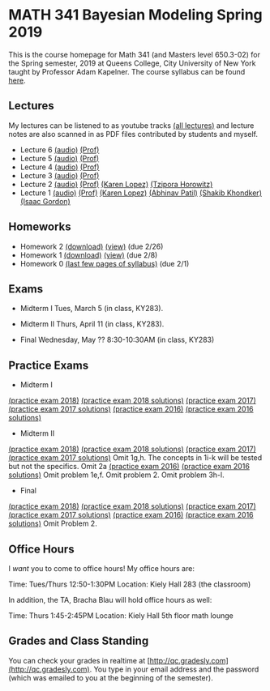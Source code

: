 # MATH 341 Bayesian Modeling Spring 2019

This is the course homepage for Math 341 (and Masters level 650.3-02) for the Spring semester, 2019 at Queens College, City University of New York taught by Professor Adam Kapelner. The course syllabus can be found [here](https://github.com/kapelner/QC_Math_341_Spring_2019/blob/master/syllabus/syllabus.pdf).

## Lectures

My lectures can be listened to as youtube tracks [(all lectures)](https://www.youtube.com/playlist?list=) and lecture notes are also scanned in as PDF files contributed by students and myself.

<!-- 
* Lecture 23 [(audio)](https://youtu.be/9GeC_FPYH7w) [(Edwin Figueroa)](https://github.com/kapelner/QC_Math_341_Spring_2019/blob/master/lectures/lec23figueroa.pdf) [(Prof)](https://github.com/kapelner/QC_Math_341_Spring_2019/blob/master/lectures/lec20kap.pdf) [(Prof)](https://github.com/kapelner/QC_Math_341_Spring_2019/blob/master/lectures/lec23kap.pdf)
* Lecture 22 [(audio)](https://youtu.be/abi5-aJbe9M) [(Edwin Figueroa)](https://github.com/kapelner/QC_Math_341_Spring_2019/blob/master/lectures/lec22figueroa.pdf) [(Prof)](https://github.com/kapelner/QC_Math_341_Spring_2019/blob/master/lectures/lec20kap.pdf) [(Prof)](https://github.com/kapelner/QC_Math_341_Spring_2019/blob/master/lectures/lec22kap.pdf) 
* Lecture 21 [(audio)](https://youtu.be/BPMa0tKOIEk) [(Edwin Figueroa)](https://github.com/kapelner/QC_Math_341_Spring_2019/blob/master/lectures/lec21figueroa.pdf) [(Prof)](https://github.com/kapelner/QC_Math_341_Spring_2019/blob/master/lectures/lec20kap.pdf) [(Prof)](https://github.com/kapelner/QC_Math_341_Spring_2019/blob/master/lectures/lec21kap.pdf)  
* Lecture 20 [(audio)](https://youtu.be/44CEVtBkOI8) [(Edwin Figueroa)](https://github.com/kapelner/QC_Math_341_Spring_2019/blob/master/lectures/lec20figueroa.pdf) [(Prof)](https://github.com/kapelner/QC_Math_341_Spring_2019/blob/master/lectures/lec20kap.pdf)
* Lecture 19 [(audio)](https://youtu.be/jARnb1LfaPE) [(Edwin Figueroa)](https://github.com/kapelner/QC_Math_341_Spring_2019/blob/master/lectures/lec19figueroa.pdf) [(Prof)](https://github.com/kapelner/QC_Math_341_Spring_2019/blob/master/lectures/lec19kap.pdf)
* Lecture 18 [(audio)](https://youtu.be/yCFKvxc3BuM) [(Edwin Figueroa)](https://github.com/kapelner/QC_Math_341_Spring_2019/blob/master/lectures/lec18figueroa.pdf) [(Prof)](https://github.com/kapelner/QC_Math_341_Spring_2019/blob/master/lectures/lec18kap.pdf)
* Lecture 17 [(audio)](https://youtu.be/FVpD1EExmug) [(Edwin Figueroa)](https://github.com/kapelner/QC_Math_341_Spring_2019/blob/master/lectures/lec17figueroa.pdf) [(Prof)](https://github.com/kapelner/QC_Math_341_Spring_2019/blob/master/lectures/lec17kap.pdf)
* Lecture 16 [(audio)](https://youtu.be/rCla-CAmSlg) [(Edwin Figueroa)](https://github.com/kapelner/QC_Math_341_Spring_2019/blob/master/lectures/lec16figueroa.pdf) [(Prof)](https://github.com/kapelner/QC_Math_341_Spring_2019/blob/master/lectures/lec16kap.pdf)  
* Lecture 15 [(audio)](https://youtu.be/B5ILu8dH43I) [(Edwin Figueroa)](https://github.com/kapelner/QC_Math_341_Spring_2019/blob/master/lectures/lec15figueroa.pdf) [(Prof)](https://github.com/kapelner/QC_Math_341_Spring_2019/blob/master/lectures/lec15kap.pdf)
* Lecture 14 [(audio)](https://youtu.be/3tG25Y6sCyE) [(Edwin Figueroa)](https://github.com/kapelner/QC_Math_341_Spring_2019/blob/master/lectures/lec14figueroa.pdf) [(Prof)](https://github.com/kapelner/QC_Math_341_Spring_2019/blob/master/lectures/lec14kap.pdf)
* Lecture 13 [(audio)](https://youtu.be/Qs9UKbIrYTM) [(Edwin Figueroa)](https://github.com/kapelner/QC_Math_341_Spring_2019/blob/master/lectures/lec13figueroa.pdf) [(Prof)](https://github.com/kapelner/QC_Math_341_Spring_2019/blob/master/lectures/lec13kap.pdf) 
* Lecture 12 [(audio)](https://youtu.be/INvCaiVR_dg) [(Edwin Figueroa)](https://github.com/kapelner/QC_Math_341_Spring_2019/blob/master/lectures/lec12figueroa.pdf) [(Prof)](https://github.com/kapelner/QC_Math_341_Spring_2019/blob/master/lectures/lec12kap.pdf)
* Lecture 11 [(audio)](https://youtu.be/g6eCkB-5I6I) [(Edwin Figueroa)](https://github.com/kapelner/QC_Math_341_Spring_2019/blob/master/lectures/lec11figueroa.pdf) [(Prof)](https://github.com/kapelner/QC_Math_341_Spring_2019/blob/master/lectures/lec11kap.pdf)
* Lecture 10 [(audio)](https://youtu.be/PozT6d7T-JU) [(Edwin Figueroa)](https://github.com/kapelner/QC_Math_341_Spring_2019/blob/master/lectures/lec10figueroa.pdf) [(Prof)](https://github.com/kapelner/QC_Math_341_Spring_2019/blob/master/lectures/lec10kap.pdf)
* Lecture 9 [(audio)](https://youtu.be/02pbxLVnr5I) [(Edwin Figueroa)](https://github.com/kapelner/QC_Math_341_Spring_2019/blob/master/lectures/lec09figueroa.pdf) [(Prof)](https://github.com/kapelner/QC_Math_341_Spring_2019/blob/master/lectures/lec09kap.pdf)
* Lecture 8 [(audio)](https://youtu.be/Ba-00EWFAWs) [(Edwin Figueroa)](https://github.com/kapelner/QC_Math_341_Spring_2019/blob/master/lectures/lec08figueroa.pdf) [(Prof)](https://github.com/kapelner/QC_Math_341_Spring_2019/blob/master/lectures/lec08kap.pdf)
* Lecture 7 [(audio)](https://youtu.be/WA_iK1nZ6iQ) [(Edwin Figueroa)](https://github.com/kapelner/QC_Math_341_Spring_2019/blob/master/lectures/lec07figueroa.pdf) [(Prof)](https://github.com/kapelner/QC_Math_341_Spring_2019/blob/master/lectures/lec07kap.pdf)-->
* Lecture 6 [(audio)](https://youtu.be/qUKaGNJ1xDY) [(Prof)](https://github.com/kapelner/QC_Math_341_Spring_2019/blob/master/lectures/lec06kap.pdf)
* Lecture 5 [(audio)](https://youtu.be/lg9LU0eYe7M) [(Prof)](https://github.com/kapelner/QC_Math_341_Spring_2019/blob/master/lectures/lec05kap.pdf)
* Lecture 4 [(audio)](https://youtu.be/KFXyRZAF0t4) [(Prof)](https://github.com/kapelner/QC_Math_341_Spring_2019/blob/master/lectures/lec04kap.pdf)
* Lecture 3 [(audio)](https://youtu.be/88phG0FEHRk) [(Prof)](https://github.com/kapelner/QC_Math_341_Spring_2019/blob/master/lectures/lec03kap.pdf)
* Lecture 2 [(audio)](https://youtu.be/iYU0iBITt90) [(Prof)](https://github.com/kapelner/QC_Math_341_Spring_2019/blob/master/lectures/lec02kap.pdf) [(Karen Lopez)](https://github.com/kapelner/QC_Math_341_Spring_2019/blob/master/lectures/lec02lopez.pdf) [(Tzipora Horowitz)](https://github.com/kapelner/QC_Math_341_Spring_2019/blob/master/lectures/lec01horowitz.pdf) 
* Lecture 1 [(audio)](https://youtu.be/CExBhy6zzxg) [(Prof)](https://github.com/kapelner/QC_Math_341_Spring_2019/blob/master/lectures/lec01kap.pdf) [(Karen Lopez)](https://github.com/kapelner/QC_Math_341_Spring_2019/blob/master/lectures/lec01lopez.pdf) [(Abhinav Patil)](https://github.com/kapelner/QC_Math_341_Spring_2019/blob/master/lectures/lec01patil.pdf) [(Shakib Khondker)](https://github.com/kapelner/QC_Math_341_Spring_2019/blob/master/lectures/lec01khondker.pdf) [(Isaac Gordon)](https://github.com/kapelner/QC_Math_341_Spring_2019/blob/master/lectures/lec01gordon.pdf)  


## Homeworks

<!--
* Homework 6 [(download)](https://github.com/kapelner/QC_Math_341_Spring_2019/blob/master/homeworks/hw06/hw06.pdf?raw=true) [(view)](https://github.com/kapelner/QC_Math_341_Spring_2019/blob/master/homeworks/hw06/hw06.pdf) (due 5/18)
* Homework 5 [(download)](https://github.com/kapelner/QC_Math_341_Spring_2019/blob/master/homeworks/hw05/hw05.pdf?raw=true) [(view)](https://github.com/kapelner/QC_Math_341_Spring_2019/blob/master/homeworks/hw05/hw05.pdf) (due 5/4)
* Homework 4 [(download)](https://github.com/kapelner/QC_Math_341_Spring_2019/blob/master/homeworks/hw04/hw04.pdf?raw=true) [(view)](https://github.com/kapelner/QC_Math_341_Spring_2019/blob/master/homeworks/hw04/hw04.pdf) (due 4/13)
* Homework 3 [(download)](https://github.com/kapelner/QC_Math_341_Spring_2019/blob/master/homeworks/hw03/hw03.pdf?raw=true) [(view)](https://github.com/kapelner/QC_Math_341_Spring_2019/blob/master/homeworks/hw03/hw03.pdf) (due 3/16)-->
* Homework 2 [(download)](https://github.com/kapelner/QC_Math_341_Spring_2019/blob/master/homeworks/hw02/hw02.pdf?raw=true) [(view)](https://github.com/kapelner/QC_Math_341_Spring_2019/blob/master/homeworks/hw02/hw02.pdf) (due 2/26)
* Homework 1 [(download)](https://github.com/kapelner/QC_Math_341_Spring_2019/blob/master/homeworks/hw01/hw01.pdf?raw=true) [(view)](https://github.com/kapelner/QC_Math_341_Spring_2019/blob/master/homeworks/hw01/hw01.pdf) (due 2/8)
* Homework 0 [(last few pages of syllabus)](https://github.com/kapelner/QC_Math_341_Spring_2019/blob/master/syllabus/syllabus.pdf?raw=true) (due 2/1)


## Exams

* Midterm I Tues, March 5 (in class, KY283).



* Midterm II Thurs, April 11 (in class, KY283).



* Final Wednesday, May ?? 8:30-10:30AM (in class, KY283)


## Practice Exams

* Midterm I

[(practice exam 2018)](https://github.com/kapelner/QC_Math_341_Spring_2018/blob/master/exams/midterm1/midterm1.pdf) [(practice exam 2018 solutions)](https://github.com/kapelner/QC_Math_341_Spring_2018/blob/master/exams/midterm1/midterm1_solutions.pdf)
[(practice exam 2017)](https://github.com/kapelner/QC_Math_341_Spring_2017/blob/master/exams/midterm1/midterm1.pdf) [(practice exam 2017 solutions)](https://github.com/kapelner/QC_Math_341_Spring_2017/blob/master/exams/midterm1/midterm1_solutions.pdf)
[(practice exam 2016)](https://github.com/kapelner/QC_Math_390.03-02_Spr_2016/blob/master/exams/midterm1/midterm1.pdf) [(practice exam 2016 solutions)](https://github.com/kapelner/QC_Math_390.03-02_Spr_2016/blob/master/exams/midterm1/midterm1_solutions.pdf)

* Midterm II

[(practice exam 2018)](https://github.com/kapelner/QC_Math_341_Spring_2018/blob/master/exams/midterm2/midterm2.pdf) [(practice exam 2018 solutions)](https://github.com/kapelner/QC_Math_341_Spring_2018/blob/master/exams/midterm2/midterm2_solutions.pdf)
[(practice exam 2017)](https://github.com/kapelner/QC_Math_341_Spring_2017/blob/master/exams/midterm2/midterm2.pdf) [(practice exam 2017 solutions)](https://github.com/kapelner/QC_Math_341_Spring_2017/blob/master/exams/midterm2/midterm2_solutions.pdf) Omit 1g,h. The concepts in 1i-k will be tested but not the specifics. Omit 2a
[(practice exam 2016)](https://github.com/kapelner/QC_Math_390.03-02_Spr_2016/blob/master/exams/midterm2/midterm2.pdf) [(practice exam 2016 solutions)](https://github.com/kapelner/QC_Math_390.03-02_Spr_2016/blob/master/exams/midterm2/midterm2_solutions.pdf) Omit problem 1e,f. Omit problem 2. Omit problem 3h-l.

* Final

[(practice exam 2018)](https://github.com/kapelner/QC_Math_341_Spring_2018/blob/master/exams/final/final.pdf) [(practice exam 2018 solutions)](https://github.com/kapelner/QC_Math_341_Spring_2018/blob/master/exams/final/final_solutions.pdf)
[(practice exam 2017)](https://github.com/kapelner/QC_Math_341_Spring_2017/blob/master/exams/final/final.pdf) [(practice exam 2017 solutions)](https://github.com/kapelner/QC_Math_341_Spring_2017/blob/master/exams/final/final_solutions.pdf)
[(practice exam 2016)](https://github.com/kapelner/QC_Math_390.03-02_Spr_2016/blob/master/exams/final/final.pdf) [(practice exam 2016 solutions)](https://github.com/kapelner/QC_Math_390.03-02_Spr_2016/blob/master/exams/final/final_solutions.pdf) Omit Problem 2.

## Office Hours

I *want* you to come to office hours! My office hours are:

Time: Tues/Thurs 12:50-1:30PM
Location: Kiely Hall 283 (the classroom)

In addition, the TA, Bracha Blau will hold office hours as well:

Time: Thurs 1:45-2:45PM
Location: Kiely Hall 5th floor math lounge

## Grades and Class Standing

You can check your grades in realtime at [http://qc.gradesly.com](http://qc.gradesly.com). You type in your email address and the password (which was emailed to you at the beginning of the semester).
